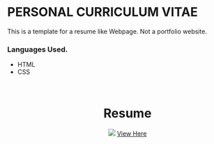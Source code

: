 # PERSONAL CURRICULUM VITAE

<p>This is a template for a resume like Webpage. Not a portfolio website.</p>

### Languages Used.
<ul>
<li>HTML</li>
<li>CSS</li>
<ul>
<br>
<h1 align='center'>Resume</h1>
<div align ='center'>
<img src='https://github.com/Levyathanz/CV/blob/main/Screenshot/Image.png'/>
<a href='https://levyathanz.github.io/Resume_Template/'>View Here</a>
</div>
